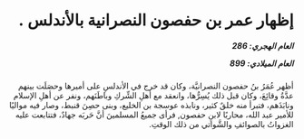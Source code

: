 <h1 dir="rtl">إظهار عمر بن حفصون النصرانية بالأندلس .</h1>

<h5 dir="rtl">العام الهجري:  286

العام الميلادي: 899

</h5>

<p dir="rtl">أظهر عُمَرُ بنُ حفصون النصرانيَّة، وكان قد خرج في الأندلسِ على أميرها وحصَلَت بينهم عدَّةُ وقائِعَ، وكان قبل ذلك يُسِرُّها، وانعقد مع أهلِ الشِّركِ وباطَنَهم، ونفر عن أهلِ الإسلام ونابَذَهم، فتبرأ منه خلقٌ كثير، ونابذه عوسجة بن الخليع، وبنى حصِنَ قنبط، وصار فيه مواليًا للأمير عبد الله، محاربًا لابنِ حفصون, فرأى جميعُ المسلمينَ أنَّ حَربَه جهادٌ، فتتابعت عليه الغزواتُ بالصوائفِ والشَّواتي من ذلك الوقتِ.</p></br>

